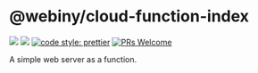 # @webiny/cloud-function-index
[![](https://img.shields.io/npm/dw/@webiny/cloud-function-index.svg)](https://www.npmjs.com/package/@webiny/cloud-function-index) 
[![](https://img.shields.io/npm/v/@webiny/cloud-function-index.svg)](https://www.npmjs.com/package/@webiny/cloud-function-index)
[![code style: prettier](https://img.shields.io/badge/code_style-prettier-ff69b4.svg?style=flat-square)](https://github.com/prettier/prettier)
[![PRs Welcome](https://img.shields.io/badge/PRs-welcome-brightgreen.svg?style=flat-square)](http://makeapullrequest.com)

A simple web server as a function. 
